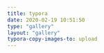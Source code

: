 ```yaml
---
title: typora
date: 2020-02-19 10:51:50
type: "gallery"
layout: "gallery"
typora-copy-images-to: upload
---
```


